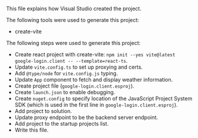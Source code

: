 This file explains how Visual Studio created the project.

The following tools were used to generate this project:
- create-vite

The following steps were used to generate this project:
- Create react project with create-vite: `npm init --yes vite@latest google-login.client -- --template=react-ts`.
- Update `vite.config.ts` to set up proxying and certs.
- Add `@type/node` for `vite.config.js` typing.
- Update `App` component to fetch and display weather information.
- Create project file (`google-login.client.esproj`).
- Create `launch.json` to enable debugging.
- Create `nuget.config` to specify location of the JavaScript Project System SDK (which is used in the first line in `google-login.client.esproj`).
- Add project to solution.
- Update proxy endpoint to be the backend server endpoint.
- Add project to the startup projects list.
- Write this file.
